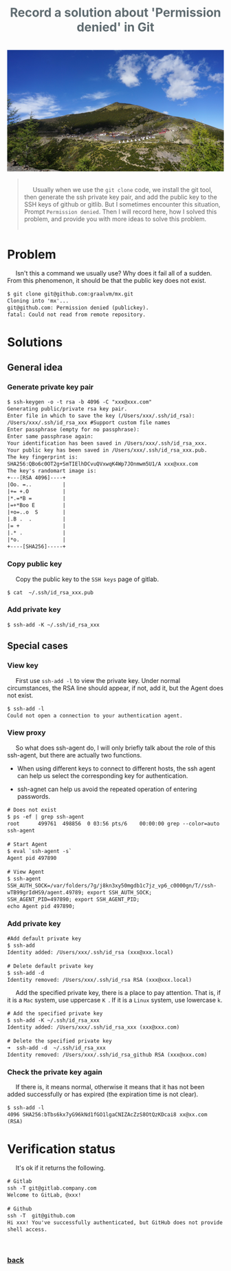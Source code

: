 <iframe src="detail-header.html" title="Github of Anigkus" style="height:0px,widht:0px;display:none" id="kusifreamheader"></iframe>

<h1 style="color:#606c71;text-align:center;" id="h1" >Record a solution about 'Permission denied' in Git</h1><br/>

<center>
<img src="assets/images/record-a-solution-about-permission-denied-in-git/figure-1.jpeg" alt="Record a solution about 'Permission denied' in Git" title="Github of Anigkus" >
</center>

> <br/>&nbsp;&nbsp;&nbsp;&nbsp; Usually when we use the `git clone` code, we install the git tool, then generate the ssh private key pair, and add the public key to the SSH keys of github or gitlib. But I sometimes encounter this situation, Prompt `Permission denied`. Then I will record here, how I solved this problem, and provide you with more ideas to solve this problem.<br/>
> <br/>

# Problem 

&nbsp;&nbsp;&nbsp;&nbsp; Isn't this a command we usually use? Why does it fail all of a sudden. From this phenomenon, it should be that the public key does not exist.

```
$ git clone git@github.com:graalvm/mx.git
Cloning into 'mx'...
git@github.com: Permission denied (publickey).
fatal: Could not read from remote repository.
```

# Solutions

## General idea

### Generate private key pair

```
$ ssh-keygen -o -t rsa -b 4096 -C "xxx@xxx.com"
Generating public/private rsa key pair.
Enter file in which to save the key (/Users/xxx/.ssh/id_rsa): /Users/xxx/.ssh/id_rsa_xxx #Support custom file names
Enter passphrase (empty for no passphrase):
Enter same passphrase again:
Your identification has been saved in /Users/xxx/.ssh/id_rsa_xxx.
Your public key has been saved in /Users/xxx/.ssh/id_rsa_xxx.pub.
The key fingerprint is:
SHA256:QBo6c0OT2g+SmTIElhDCvuQVxwqK4Wp7JOnmwm5U1/A xxx@xxx.com
The key's randomart image is:
+---[RSA 4096]----+
|Oo. =..          |
|+= +.O           |
|*.=*B =          |
|=+*Boo E         |
|+o=..o  S        |
|.B .  .          |
|= +              |
|.* .             |
|*o.              |
+----[SHA256]-----+
```

### Copy public key

&nbsp;&nbsp;&nbsp;&nbsp; Copy the public key to the `SSH keys` page of gitlab.

```
$ cat  ~/.ssh/id_rsa_xxx.pub 
```

### Add private key

```
$ ssh-add -K ~/.ssh/id_rsa_xxx
```

## Special cases

### View key

&nbsp;&nbsp;&nbsp;&nbsp; First use `ssh-add -l` to view the private key. Under normal circumstances, the RSA line should appear, if not, add it, but the Agent does not exist.

```
$ ssh-add -l
Could not open a connection to your authentication agent.
```

### View proxy

&nbsp;&nbsp;&nbsp;&nbsp; So what does ssh-agent do, I will only briefly talk about the role of this ssh-agent, but there are actually two functions.

* When using different keys to connect to different hosts, the ssh agent can help us select the corresponding key for authentication.

* ssh-agnet can help us avoid the repeated operation of entering passwords.

```
# Does not exist
$ ps -ef | grep ssh-agent 
root      499761  498856  0 03:56 pts/6    00:00:00 grep --color=auto ssh-agent 

# Start Agent
$ eval `ssh-agent -s`
Agent pid 497890

# View Agent
$ ssh-agent
SSH_AUTH_SOCK=/var/folders/7g/j8kn3xy50mgdb1c7jz_vp6_c0000gn/T//ssh-wTB99grIdHS9/agent.49789; export SSH_AUTH_SOCK;
SSH_AGENT_PID=497890; export SSH_AGENT_PID;
echo Agent pid 497890;
```

### Add private key 

```
#Add default private key
$ ssh-add 
Identity added: /Users/xxx/.ssh/id_rsa (xxx@xxx.local)

# Delete default private key
$ ssh-add -d                     
Identity removed: /Users/xxx/.ssh/id_rsa RSA (xxx@xxx.local)
```

&nbsp;&nbsp;&nbsp;&nbsp; Add the specified private key, there is a place to pay attention. That is, if it is a `Mac` system, use uppercase `K `. If it is a `Linux` system, use lowercase `k`.

```
# Add the specified private key
$ ssh-add -K ~/.ssh/id_rsa_xxx      
Identity added: /Users/xxx/.ssh/id_rsa_xxx (xxx@xxx.com)

# Delete the specified private key
➜  ssh-add -d  ~/.ssh/id_rsa_xxx                   
Identity removed: /Users/xxx/.ssh/id_rsa_github RSA (xxx@xxx.com)
```

### Check the private key again

&nbsp;&nbsp;&nbsp;&nbsp; If there is, it means normal, otherwise it means that it has not been added successfully or has expired (the expiration time is not clear).

```
$ ssh-add -l
4096 SHA256:bTbs6kx7yG96kNd1fGO1lgaCNIZAcZzS8OtQzKDcai8 xx@xx.com (RSA)
```

# Verification status

&nbsp;&nbsp;&nbsp;&nbsp; It's ok if it returns the following.

```
# Gitlab
ssh -T git@gitlab.company.com
Welcome to GitLab, @xxx!

# Github
ssh -T  git@github.com
Hi xxx! You've successfully authenticated, but GitHub does not provide shell access.
```


<br>

### [back](./)
